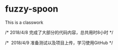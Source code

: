 # fuzzy-spoon
This is a classwork

/*
  2018/4/8
  完成了大部分的代码内容，总共用时8小时
*/

/*
  2018/4/9
  准备测试以及项目上传，学习使用GitHub
*/
  
  
